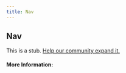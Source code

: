 ```yaml
---
title: Nav
---
```


## Nav

This is a stub. [Help our community expand it.](https://github.com/freeCodeCamp/guide-articles/tree/master/articles/HTML/Elements/Nav/index.md)

<!-- The article goes here, in GitHub-flavored Markdown. Feel free to add YouTube videos, images, and CodePen/JSBin embeds  -->

#### More Information:
<!-- Please add any articles you think might be helpful to read before writing the article -->


